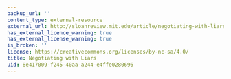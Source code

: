 ```yaml
---
backup_url: ''
content_type: external-resource
external_url: http://sloanreview.mit.edu/article/negotiating-with-liars/
has_external_licence_warning: true
has_external_license_warning: true
is_broken: ''
license: https://creativecommons.org/licenses/by-nc-sa/4.0/
title: Negotiating with Liars
uid: 8e417009-f245-40aa-a244-e4ffe0280696
---
```

